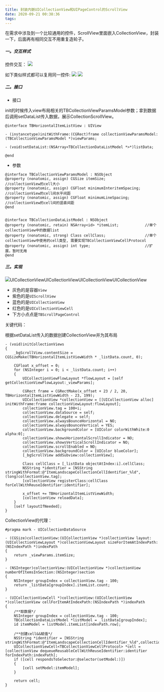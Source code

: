 ```yaml
---
title: 封装内嵌UICollectionView和UIPageControl的ScrollView
date: 2020-09-21 00:38:36
tags:
---
```


在需求中涉及到一个比较通用的控件，ScrollView里面嵌入CollectionView，封装一下，后面再有相同交互不用重复造轮子。

##### 一。交互样式

控件交互：
![](http://km.oa.com/files/photos/pictures/201707/1501504788_13_w752_h510.jpg)


如下类似样式都可以复用同一控件:
![](http://km.oa.com/files/photos/pictures/201707/1501504866_52_w740_h416.jpg)
![](http://km.oa.com/files/photos/pictures/201707/1501504879_57_w1468_h912.jpg)

##### 二。接口

* 接口

init的时候传入view布局相关的TBCollectionViewParamsModel参数；拿到数据后调用setDataList传入数据，展示CollectionScrollView。

```
@interface TBHorizontalItemListView : UIView

- (instancetype)initWithFrame:(CGRect)frame collectionViewParamsModel:(TBCollectionViewParamsModel *)viewParams;

- (void)setDataList:(NSArray<TBCollectionDataListModel *>*)listData;

@end    

```

* 参数

```
@interface TBCollectionViewParamsModel : NSObject
@property (nonatomic, assign) CGSize itemSize;                  //collectionView的cell大小
@property (nonatomic, assign) CGFloat minimumInteritemSpacing;  //collectionView的cell间水平间距
@property (nonatomic, assign) CGFloat minimumLineSpacing;       //collectionView的cell间的竖直间距
@end


@interface TBCollectionDataListModel : NSObject
@property (nonatomic, retain) NSArray<id> *itemList;            //单个collectionView中的数据list
@property (nonatomic, strong) Class cellClass;                  //单个collectionView中使用的cell类型, 需要实现TBCollectionViewCellProtocol
@property (nonatomic, assign) int type;                         //扩展，暂时无用
@end

```

##### 三。实现

![](http://km.oa.com/files/photos/pictures/201707/1501504913_57_w718_h556.jpg)UICollectionViewUICollectionViewUICollectionViewUICollectionView


* 灰色的是容器`View`
* 紫色的是`UIScrollView`
* 蓝色的是`UICollectionView`
* 红色的是`UICollectionViewCell`
* 下方小点点是`TBScrollPageControl`

关键代码：

根据setDataList传入的数据创建CollectionView并为其布局

```
- (void)initCollectionViews
{
    _bgScrollView.contentSize = CGSizeMake(TBHorizontalItemListViewWidth * _listData.count, 0);
    
    CGFloat x_offset = 0;
    for (NSInteger i = 0; i < _listData.count; i++)
    {
        UICollectionViewFlowLayout *flowLayout = [self getCollectionViewFlowLayout:_viewParams];
        
        CGRect frame = CGRectMake(x_offset + 23 / 2, 20, TBHorizontalItemListViewWidth - 23, 199);
        UICollectionView *collectionView = [[UICollectionView alloc] initWithFrame:frame collectionViewLayout:flowLayout];
        collectionView.tag = 100+i;
        collectionView.dataSource = self;
        collectionView.delegate = self;
        collectionView.alwaysBounceHorizontal = NO;
        collectionView.alwaysBounceVertical = YES;
        collectionView.backgroundColor = [UIColor colorWithWhite:0 alpha:0];
        collectionView.showsHorizontalScrollIndicator = NO;
        collectionView.showsVerticalScrollIndicator = NO;
        collectionView.scrollEnabled = NO;
        collectionView.backgroundColor = [UIColor blueColor];
        [_bgScrollView addSubview:collectionView];
        
        Class cellClass = [_listData objectAtIndex:i].cellClass;
        NSString *identifier = [NSString stringWithFormat:@"ItemLandscapeCollectionCellIdentifier_%ld",(long)collectionView.tag];
        [collectionView registerClass:cellClass forCellWithReuseIdentifier:identifier];
        
        x_offset += TBHorizontalItemListViewWidth;
        [collectionView reloadData];
    }
    [self layoutIfNeeded];
}

```

CollectionView的代理：

```
#pragma mark - UICollectionDataSource

- (CGSize)collectionView:(UICollectionView *)collectionView layout:(UICollectionViewLayout *)collectionViewLayout sizeForItemAtIndexPath:(NSIndexPath *)indexPath
{
    return _viewParams.itemSize;
}

- (NSInteger)collectionView:(UICollectionView *)collectionView numberOfItemsInSection:(NSInteger)section
{
    NSInteger groupIndex = collectionView.tag - 100;
    return _listData[groupIndex].itemList.count;
}

- (UICollectionViewCell *)collectionView:(UICollectionView *)collectionView cellForItemAtIndexPath:(NSIndexPath *)indexPath
{
    /**取数据*/
    NSInteger groupIndex = collectionView.tag - 100;
    TBCollectionDataListModel *listModel = _listData[groupIndex];
    id itemModel = listModel.itemList[indexPath.row];
    
    /**创建cell&&赋值*/
    NSString *identifier = [NSString stringWithFormat:@"ItemLandscapeCollectionCellIdentifier_%ld",collectionView.tag];
    UICollectionViewCell<TBCollectionViewCellProtocol> *cell = [collectionView dequeueReusableCellWithReuseIdentifier:identifier forIndexPath:indexPath];
    if ([cell respondsToSelector:@selector(setModel:)])
    {
        [cell setModel:itemModel];
    }
    
    return cell;
}

```
